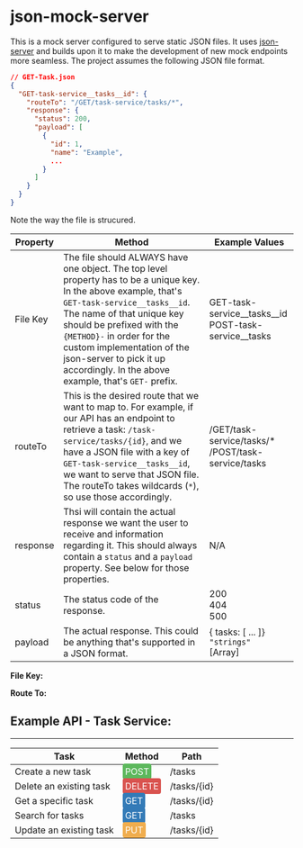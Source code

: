 # json-mock-server

This is a mock server configured to serve static JSON files. It uses [json-server](https://www.npmjs.com/package/json-server) and builds upon it to make the development of new mock endpoints more seamless. The project assumes the following JSON file format.

```json
// GET-Task.json
{
  "GET-task-service__tasks__id": {
    "routeTo": "/GET/task-service/tasks/*",
    "response": {
      "status": 200,
      "payload": [
        {
          "id": 1,
          "name": "Example",
          ...
        }
      ]
    }
  }
}
```

Note the way the file is strucured.

|            Property             |                                                Method                                                 |     Example Values    |
| --------------------------- | ----------------------------------------------------------------------------------------------------- |------------ |
| File Key           | The file should ALWAYS have one object. The top level property has to be a unique key. In the above example, that's `GET-task-service__tasks__id`. The name of that unique key should be prefixed with the `{METHOD}-` in order for the custom implementation of the json-server to pick it up accordingly. In the above example, that's `GET-` prefix.   | GET-task-service__tasks__id <br> POST-task-service__tasks      |
| routeTo     | This is the desired route that we want to map to. For example, if our API has an endpoint to retrieve a task: `/task-service/tasks/{id}`, and we have a JSON file with a key of `GET-task-service__tasks__id`, we want to serve that JSON file. The routeTo takes wildcards (`*`), so use those accordingly. | /GET/task-service/tasks/* <br> /POST/task-service/tasks |  
| response         | Thsi will contain the actual response we want the user to receive and information regarding it. This should always contain a `status` and a `payload` property. See below for those properties.    | N/A |
| status            | The status code of the response.    | 200 <br> 404 <br>500 <br>     |
| payload     | The actual response. This could be anything that's supported in a JSON format.    | { tasks: [ ... ]} <br> `"strings"` <br> [Array] |

**File Key:**



**Route To:**


## Example API - Task Service:
---

|            Task             |                                                Method                                                 |     Path    |
| --------------------------- | ----------------------------------------------------------------------------------------------------- |------------ |
| Create a new task           | <span style="background: #5CB85C; color:#fff; padding: 0.25rem; border-radius: 0.25rem">POST</span>   | /tasks      |
| Delete an existing task     | <span style="background: #D9534F; color:#fff; padding: 0.25rem; border-radius: 0.25rem">DELETE</span> | /tasks/{id} |  
| Get a specific task         | <span style="background: #337AB7; color:#fff; padding: 0.25rem; border-radius: 0.25rem">GET</span>    | /tasks/{id} |
| Search for tasks            | <span style="background: #337AB7; color:#fff; padding: 0.25rem; border-radius: 0.25rem">GET</span>    | /tasks      |
| Update an existing task     | <span style="background: #F0AD4E; color:#fff; padding: 0.25rem; border-radius: 0.25rem">PUT</span>    | /tasks/{id} |